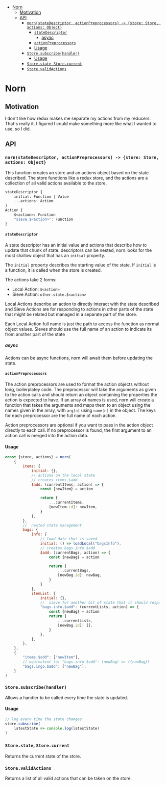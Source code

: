 
<!-- @import "[TOC]" {cmd="toc" depthFrom=1 depthTo=6 orderedList=false} -->
<!-- code_chunk_output -->

- [Norn](#norn)
  - [Motivation](#motivation)
  - [API](#api)
    - [`norn(stateDescriptor, actionPreprocessors) -> {store: Store, actions: Object}`](#nornstatedescriptor-actionpreprocessors-store-store-actions-object)
      - [`stateDescriptor`](#statedescriptor)
        - [async](#async)
      - [`actionPreprocessors`](#actionpreprocessors)
      - [Usage](#usage)
    - [`Store.subscribe(handler)`](#storesubscribehandler)
      - [Usage](#usage-1)
    - [`Store.state`, `Store.current`](#storestate-storecurrent)
    - [`Store.validActions`](#storevalidactions)

<!-- /code_chunk_output -->
# Norn

## Motivation
I don't like how redux makes me separate my actions from my reducers.
That's really it.
I figured I could make something more like what I wanted to use, so I did.

## API

### `norn(stateDescriptor, actionPreprocessors) -> {store: Store, actions: Object}`
This function creates an store and an actions object based on the state
described. The store functions like a redux store, and the actions are a
collection of all valid actions available to the store.

```graphql
stateDescriptor {
    initial: Function | Value
    ...actions: Action
}
Action {
    $<action>: Function
    "sieve.$<action>": Function
}
```

#### `stateDescriptor`
A state descriptor has an initial value and actions that describe how to
update that chunk of state. descriptors can be nested, norn looks for the
most shallow object that has an `initial` property.

The `initial` property describes the starting value of the state. If `initial`
is a function, it is called when the store is created.

The actions take 2 forms:
- Local Action: `$<action>`
- Sieve Action: `other.state.$<action>`

Local Actions describe an action to directly interact with the state described
and Sieve Actions are for responding to actions in other parts of the state that
might be related but managed in a separate part of the store.

Each Local Action full name is just the path to access the function as normal
object values.
Sieves should use the full name of an action to indicate its from another part
of the state

##### async
Actions can be async functions, norn will await them before updating the state.

#### `actionPreprocessors`
The action preprocessors are used to format the action objects without long,
boilerplatey code. The preprocessor will take the arguments as given to the
action calls and should return an object containing the properties the action
is expected to have. If an array of names is used, norn will create a function that
takes the arguments and maps them to an object using the names given in the
array, with `arg[n]` using `name[n]` in the object. The keys for each
preprocessor are the full name of each action.

Action preprocessors are optional if you want to pass in the action object
directly to each call. If no preprocessor is found, the first argument to an
action call is merged into the action data.

#### Usage
```javascript
const {store, actions} = norn(
    {
        items: {
            initial: {},
            // actions on the local state
            // creates items.$add
            $add: (currentItems, action) => {
                const {newItem} = action

                return {
                    ...currentItems,
                    [newItem.id]: newItem,
                }
            },
        },
        //  nested state management
        bags: {
            info: {
                // load data that is saved
                initial: () => loadLocal("bagsInfo"),
                // creates bags.info.$add
                $add: (currentBags, action) => {
                    const {newBag} = action

                    return {
                        ...currentBags,
                        [newBag.id]: newBag,
                    }
                }
            },
            itemList: {
                initial: {},
                //  sieve for another bit of state that it should respond to
                "bags.info.$add": (currentLists, action) => {
                    const {newBag} = action
                    return {
                        ...currentLists,
                        [newBag.id]: [],
                    }
                },
            },
        },
    },
    {
        "items.$add": ["newItem"],
        // equivalent to: "bags.info.$add": (newBag) => ({newBag})
        "bags.ingo.$add": ["newBag"],
    }
)
```

### `Store.subscribe(handler)`

Allows a handler to be called every time the state is updated.

#### Usage
```javascript
// log every time the state changes
store.subscribe(
    latestState => console.log(latestState)
)
```

### `Store.state`, `Store.current`
Returns the current state of the store.

### `Store.validActions`
Returns a list of all valid actions that can be taken on the store.
